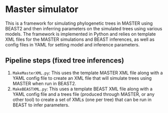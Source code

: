 # Master simulator

This is a framework for simulating phylogenetic trees in MASTER using BEAST2 and then inferring parameters on the simulated trees using various models. The framework is implemented in Python and relies on template XML files for the MASTER simulations and BEAST inferences, as well as config files in YAML for setting model and inference parameters.

## Pipeline steps (fixed tree inferences)

1. `MakeMasterXML.py`: This uses the template MASTER XML file along with a YAML config file to create an XML file that will simulate trees using MASTER when run in BEAST2.
2. `MakeBEASTXML.py`: This uses a template BEAST XML file along with a YAML config file and a trees file (produced through MASTER, or any other tool) to create a set of XMLs (one per tree) that can be run in BEAST to infer parameters.
